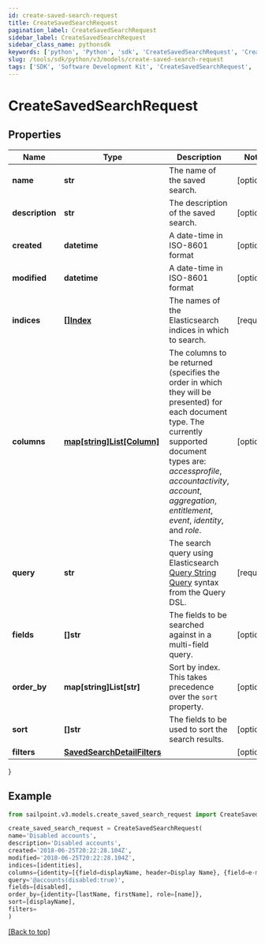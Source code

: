 ```yaml
---
id: create-saved-search-request
title: CreateSavedSearchRequest
pagination_label: CreateSavedSearchRequest
sidebar_label: CreateSavedSearchRequest
sidebar_class_name: pythonsdk
keywords: ['python', 'Python', 'sdk', 'CreateSavedSearchRequest', 'CreateSavedSearchRequest'] 
slug: /tools/sdk/python/v3/models/create-saved-search-request
tags: ['SDK', 'Software Development Kit', 'CreateSavedSearchRequest', 'CreateSavedSearchRequest']
---
```


# CreateSavedSearchRequest


## Properties

Name | Type | Description | Notes
------------ | ------------- | ------------- | -------------
**name** | **str** | The name of the saved search.  | [optional] 
**description** | **str** | The description of the saved search.  | [optional] 
**created** | **datetime** | A date-time in ISO-8601 format | [optional] 
**modified** | **datetime** | A date-time in ISO-8601 format | [optional] 
**indices** | [**[]Index**](index) | The names of the Elasticsearch indices in which to search.  | [required]
**columns** | [**map[string]List[Column]**](list) | The columns to be returned (specifies the order in which they will be presented) for each document type.  The currently supported document types are: _accessprofile_, _accountactivity_, _account_, _aggregation_, _entitlement_, _event_, _identity_, and _role_.  | [optional] 
**query** | **str** | The search query using Elasticsearch [Query String Query](https://www.elastic.co/guide/en/elasticsearch/reference/5.2/query-dsl-query-string-query.html#query-string) syntax from the Query DSL.  | [required]
**fields** | **[]str** | The fields to be searched against in a multi-field query.  | [optional] 
**order_by** | **map[string]List[str]** | Sort by index. This takes precedence over the `sort` property.  | [optional] 
**sort** | **[]str** | The fields to be used to sort the search results.  | [optional] 
**filters** | [**SavedSearchDetailFilters**](saved-search-detail-filters) |  | [optional] 
}

## Example

```python
from sailpoint.v3.models.create_saved_search_request import CreateSavedSearchRequest

create_saved_search_request = CreateSavedSearchRequest(
name='Disabled accounts',
description='Disabled accounts',
created='2018-06-25T20:22:28.104Z',
modified='2018-06-25T20:22:28.104Z',
indices=[identities],
columns={identity=[{field=displayName, header=Display Name}, {field=e-mail, header=Work Email}]},
query='@accounts(disabled:true)',
fields=[disabled],
order_by={identity=[lastName, firstName], role=[name]},
sort=[displayName],
filters=
)

```
[[Back to top]](#) 

